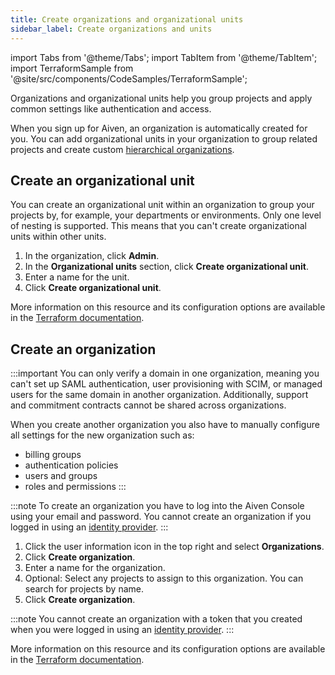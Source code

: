 ```yaml
---
title: Create organizations and organizational units
sidebar_label: Create organizations and units
---
```


import Tabs from '@theme/Tabs';
import TabItem from '@theme/TabItem';
import TerraformSample from '@site/src/components/CodeSamples/TerraformSample';

Organizations and organizational units help you group projects and apply common settings like authentication and access.

When you sign up for Aiven, an organization is automatically created for you.
You can add organizational units in your organization to group related projects
and create custom
[hierarchical organizations](/docs/platform/concepts/orgs-units-projects).

## Create an organizational unit

You can create an organizational unit within an organization to group
your projects by, for example, your departments or environments. Only one level of
nesting is supported. This means that you can't create organizational units
within other units.

<Tabs groupId="group1">
<TabItem value="console" label="Console" default>

1.  In the organization, click **Admin**.
1.  In the **Organizational units** section, click **Create organizational unit**.
1.  Enter a name for the unit.
1.  Click **Create organizational unit**.

</TabItem>

<TabItem value="terraform" label="Terraform">

<TerraformSample filename='resources/aiven_organizational_unit/resource.tf' />

More information on this resource and its configuration options
are available in the
[Terraform documentation](https://registry.terraform.io/providers/aiven/aiven/latest/docs/resources/organizational_unit).

</TabItem>
</Tabs>

## Create an organization

:::important
You can only verify a domain in one organization, meaning you can't set up SAML
authentication, user provisioning with SCIM, or managed users for the same domain
in another organization. Additionally, support and commitment contracts cannot
be shared across organizations.

When you create another organization you also have to manually configure all settings
for the new organization such as:
- billing groups
- authentication policies
- users and groups
- roles and permissions
:::

<Tabs groupId="group1">
<TabItem value="console" label="Console" default>

:::note
To create an organization you have to log into the Aiven Console using your
email and password. You cannot create an organization if you logged in using
an [identity provider](/docs/platform/howto/list-identity-providers).
:::

1.  Click the user information icon in the top right and select
    **Organizations**.
1.  Click **Create organization**.
1.  Enter a name for the organization.
1.  Optional: Select any projects to assign to this
    organization. You can search for projects by name.
1.  Click **Create organization**.

</TabItem>
<TabItem value="terraform" label="Terraform">

:::note
You cannot create an organization with a token that you created when you were logged in
using an [identity provider](/docs/platform/howto/list-identity-providers).
:::

<TerraformSample filename='resources/aiven_organization/resource.tf' />

More information on this resource and its configuration options are
available in the
[Terraform documentation](https://registry.terraform.io/providers/aiven/aiven/latest/docs/resources/organization).

</TabItem>
</Tabs>
